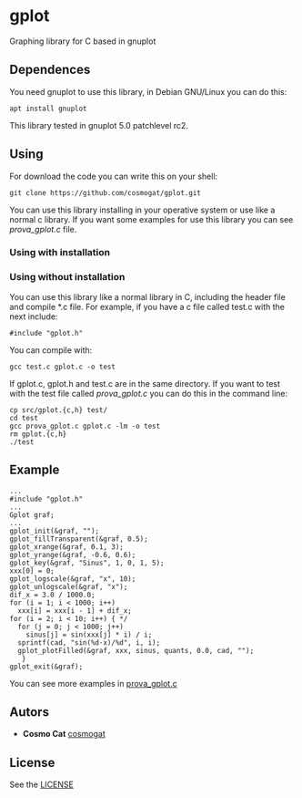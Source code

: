 # gplot
Graphing library for C based in gnuplot
## Dependences
You need gnuplot to use this library, in Debian GNU/Linux you can do this:
```
apt install gnuplot
```
This library tested in gnuplot 5.0 patchlevel rc2.
## Using
For download the code you can write this on your shell:
```
git clone https://github.com/cosmogat/gplot.git
```
You can use this library installing in your operative system or use like a normal c library. If you want some examples for use this library you can see *prova_gplot.c* file.

### Using with installation

### Using without installation
You can use this library like a normal library in C, including the header file and compile *.c file. For example, if you have a c file called test.c with the next include:
```
#include "gplot.h"
```
You can compile with:
```
gcc test.c gplot.c -o test
```
If gplot.c, gplot.h and test.c are in the same directory. If you want to test with the test file called *prova_gplot.c* you can do this in the command line:
```
cp src/gplot.{c,h} test/
cd test
gcc prova_gplot.c gplot.c -lm -o test
rm gplot.{c,h}
./test
```


## Example
```
...
#include "gplot.h"
...
Gplot graf;
...
gplot_init(&graf, ""); 
gplot_fillTransparent(&graf, 0.5); 
gplot_xrange(&graf, 0.1, 3); 
gplot_yrange(&graf, -0.6, 0.6); 
gplot_key(&graf, "Sinus", 1, 0, 1, 5); 
xxx[0] = 0;
gplot_logscale(&graf, "x", 10); 
gplot_unlogscale(&graf, "x");
dif_x = 3.0 / 1000.0; 
for (i = 1; i < 1000; i++)
  xxx[i] = xxx[i - 1] + dif_x;
for (i = 2; i < 10; i++) { */
  for (j = 0; j < 1000; j++)
    sinus[j] = sin(xxx[j] * i) / i;
  sprintf(cad, "sin(%d·x)/%d", i, i);
  gplot_plotFilled(&graf, xxx, sinus, quants, 0.0, cad, "");
   } 
gplot_exit(&graf);
```
You can see more examples in [prova_gplot.c](./prova_gplot.c)
## Autors
* **Cosmo Cat**  [cosmogat](https://github.com/cosmogat)
## License
See the [LICENSE](LICENSE)
